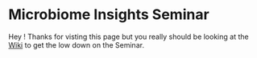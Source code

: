 # Microbiome Insights Seminar

Hey ! Thanks for visting this page but you really should be looking at the [Wiki](https://github.com/steviep42/mi_emory_son/wiki) to get the low down on the Seminar. 
